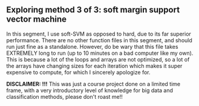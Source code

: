 
## Exploring method 3 of 3: soft margin support vector machine

In this segment, I use soft-SVM as opposed to hard, due to its far superior performance. There are no other function files in this segment, and should run just fine as a standalone. However, do be wary that this file takes EXTREMELY long to run (up to 10 minutes on a bad computer like my own). This is because a lot of the loops and arrays are not optimized, so a lot of the arrays have changing sizes for each iteration which makes it super expensive to compute, for which I sincerely apologize for.


**DISCLAIMER: !!!** This was just a course project done on a limited time frame, with a very introductory level of knowledge for big data and classification methods, please don't roast me!!

